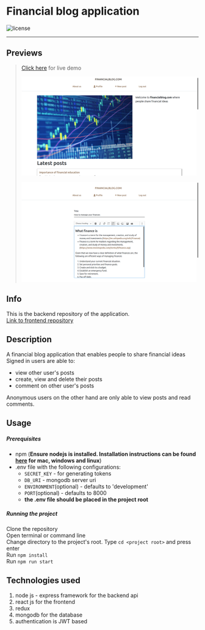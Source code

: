 # Financial blog application
![license](https://img.shields.io/github/license/joshua530/financial-blog-backend?color=blue&style=plastic)
***
## Previews
> [Click here](https://) for live demo
>
> ![landing page](home.png)
>
> ![post creation page](create-post.png)

## Info
This is the backend repository of the application.\
[Link to frontend repository](https://github.com/joshua530/financial-blog-frontend)

## Description
A financial blog application that enables people to share financial ideas\
Signed in users are able to:
- view other user's posts
- create, view and delete their posts
- comment on other user's posts

Anonymous users on the other hand are only able to view posts and read comments.

## Usage
##### Prerequisites
- npm (**Ensure nodejs is installed. Installation instructions can be found [here](https://nodejs.org/en/download/) for mac, windows and linux**)
- .env file with the following configurations:
  - `SECRET_KEY` - for generating tokens
  - `DB_URI` - mongodb server uri
  - `ENVIRONMENT`(optional) - defaults to 'development'
  - `PORT`(optional) - defaults to 8000
  - **the .env file should be placed in the project root**

##### Running the project
Clone the repository\
Open terminal or command line\
Change directory to the project's root. Type `cd <project root>` and press enter\
Run `npm install`\
Run `npm run start`

## Technologies used
1. node js - express framework for the backend api
2. react js for the frontend
3. redux
4. mongodb for the database
5. authentication is JWT based
